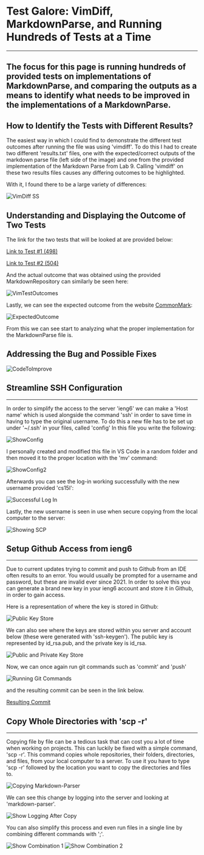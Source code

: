 # **Test Galore: VimDiff, MarkdownParse, and Running Hundreds of Tests at a Time**
---
The focus for this page is running hundreds of provided tests on implementations of MarkdownParse, and comparing the outputs as a means 
to identify what needs to be improved in the implementations of a MarkdownParse.
---
## **How to Identify the Tests with Different Results?**

The easiest way in which I could find to demonstrate the different test outcomes after running the file was using 'vimdiff'. To do this
I had to create two different 'results.txt' files, one with the expected/correct outputs of the markdown parse file (left side of the
image) and one from the provided implementation of the Markdown Parse from Lab 9. Calling 'vimdiff' on these two results files causes 
any differing outcomes to be highlighted.

With it, I found there to be a large variety of differences:

![VimDiff SS](https://alainajj.github.io/cse15l-lab-reports/VimDiffSS.png)

## **Understanding and Displaying the Outcome of Two Tests**

The link for the two tests that will be looked at are provided below:

[Link to Test #1 (498)](https://github.com/nidhidhamnani/markdown-parser/blob/main/test-files/498.md)

[Link to Test #2 (504)](https://github.com/nidhidhamnani/markdown-parser/blob/main/test-files/504.md)

And the actual outcome that was obtained using the provided MarkdownRepository can similarly be seen here:

![VimTestOutcomes](https://alainajj.github.io/cse15l-lab-reports/VimTestOutcomes.png)

Lastly, we can see the expected outcome from the website [CommonMark](https://spec.commonmark.org/dingus/):

![ExpectedOutcome](https://alainajj.github.io/cse15l-lab-reports/ExpectedOutcomes.png)

From this we can see start to analyzing what the proper implementation for the MarkdownParse file is. 

## **Addressing the Bug and Possible Fixes**

![CodeToImprove](https://alainajj.github.io/cse15l-lab-reports/CodeToImprove.png)




















## **Streamline SSH Configuration**
---
In order to simplify the access to the server 'ieng6' we can make a 'Host name' which is used alongside the command 'ssh' in order
to save time in having to type the original username. To do this a new file has to be set up under '~/.ssh' in your files, called 'config'
In this file you write the following:

![ShowConfig](https://alainajj.github.io/cse15l-lab-reports/ShowSSH1.png)

I personally created and modified this file in VS Code in a random folder and then moved it to the proper location with the 'mv' command:

![ShowConfig2](https://alainajj.github.io/cse15l-lab-reports/ShowSSH2.png)

Afterwards you can see the log-in working successfully with the new username provided 'cs15l':

![Successful Log In](https://alainajj.github.io/cse15l-lab-reports/ShowLogIn.png)

Lastly, the new username is seen in use when secure copying from the local computer to the server:

![Showing SCP](https://alainajj.github.io/cse15l-lab-reports/ShowSCP.png)

## **Setup Github Access from ieng6**
---
Due to current updates trying to commit and push to Github from an IDE often results to an error. You would usually be prompted for a 
username and password, but these are invalid ever since 2021. In order to solve this you can generate a brand new key in your ieng6
account and store it in Github, in order to gain access.

Here is a representation of where the key is stored in Github:

![Public Key Store](https://alainajj.github.io/cse15l-lab-reports/PublicKeyStore.png)

We can also see where the keys are stored within you server and account below (these were generated with 'ssh-keygen'). The public key 
is represented by id_rsa.pub, and the private key is id_rsa.

![Public and Private Key Store](https://alainajj.github.io/cse15l-lab-reports/PrivAndPubKey.png)

Now, we can once again run git commands such as 'commit' and 'push'

![Running Git Commands](https://alainajj.github.io/cse15l-lab-reports/ShowRunGit.png)

and the resulting commit can be seen in the link below.

[Resulting Commit](https://github.com/AlainaJJ/markdown-parser/commit/cfcb37b8ec23854e1468c3b912cca414b745cda6)

## **Copy Whole Directories with 'scp -r'**
---
Copying file by file can be a tedious task that can cost you a lot of time when working on projects. This can luckily be fixed with a simple
command, 'scp -r'. This command copies whole repositories, their folders, directories, and files, from your local computer to a server. To
use it you have to type 'scp -r' followed by the location you want to copy the directories and files to. 

![Copying Markdown-Parser](https://alainajj.github.io/cse15l-lab-reports/ShowCopyingFolder.png)

We can see this change by logging into the server and looking at 'markdown-parser'.

![Show Logging After Copy](https://alainajj.github.io/cse15l-lab-reports/ShowLogInCopy.png)

You can also simplify this process and even run files in a single line by combining different commands with ';'.

![Show Combination 1](https://alainajj.github.io/cse15l-lab-reports/ShowCom1.png)
![Show Combination 2](https://alainajj.github.io/cse15l-lab-reports/ShowCom2.png)
